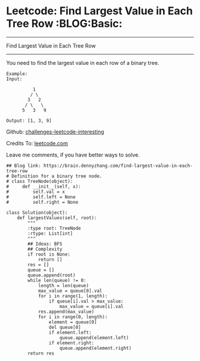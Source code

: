 # Leetcode: Find Largest Value in Each Tree Row     :BLOG:Basic:


---

Find Largest Value in Each Tree Row  

---

You need to find the largest value in each row of a binary tree.  

    Example:
    Input: 
    
              1
             / \
            3   2
           / \   \  
          5   3   9 
    
    Output: [1, 3, 9]

Github: [challenges-leetcode-interesting](https://github.com/DennyZhang/challenges-leetcode-interesting/tree/master/find-largest-value-in-each-tree-row)  

Credits To: [leetcode.com](https://leetcode.com/problems/find-largest-value-in-each-tree-row/description/)  

Leave me comments, if you have better ways to solve.  

    ## Blog link: https://brain.dennyzhang.com/find-largest-value-in-each-tree-row
    # Definition for a binary tree node.
    # class TreeNode(object):
    #     def __init__(self, x):
    #         self.val = x
    #         self.left = None
    #         self.right = None
    
    class Solution(object):
        def largestValues(self, root):
            """
            :type root: TreeNode
            :rtype: List[int]
            """
            ## Ideas: BFS
            ## Complexity
            if root is None:
                return []
            res = []
            queue = []
            queue.append(root)
            while len(queue) != 0:
                length = len(queue)
                max_value = queue[0].val
                for i in range(1, length):
                    if queue[i].val > max_value:
                        max_value = queue[i].val
                res.append(max_value)
                for i in range(0, length):
                    element = queue[0]
                    del queue[0]
                    if element.left:
                        queue.append(element.left)
                    if element.right:
                        queue.append(element.right)
            return res
